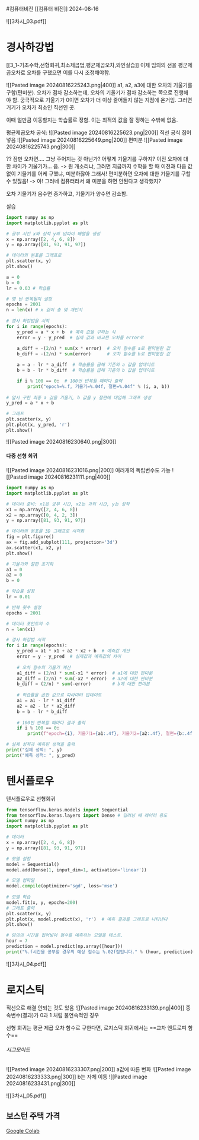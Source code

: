 #컴퓨터비전 
[[컴퓨터 비전]]
2024-08-16

![[3차시_03.pdf]]
# 경사하강법
[[3_1-기초수학,선형회귀,최소제곱법,평균제곱오차,와인실습]]
이제 임의의 선을 평군제곱오차로 오차를 구했으면 이를 다시 조정해야함.

![[Pasted image 20240816225243.png|400]]
a1, a2, a3에 대한 오차의 기울기를 구함(편미분).
오차가 점차 감소하는데, 오차의 기울기가 점차 감소하는 쪽으로 진행해야 함.
궁극적으로 기울기가 0이면 오차가 더 이상 줄어들지 않는 지점에 온거임.
그러면 거기가 오차가 최소인 직선인 곳.

이때 얼만큼 이동할지는 학습률로 정함. 이는 최적의 값을 잘 정하는 수밖에 없음.

평균제곱오차 공식:
![[Pasted image 20240816225623.png|200]]
직선 공식 집어 넣음
![[Pasted image 20240816225649.png|200]]
편미분
![[Pasted image 20240816225743.png|300]]

?? 잠만 오차면.... 그냥 주어지는 것 아닌가? 어떻게 기울기를 구하지? 이전 오차에 대한 차이가 기울기가... 음.
-> 뭔 개소리냐, 그러면 지금까지 수학을 할 때 이전과 다음 값 없이 기울기를 어케 구했냐, 미분하잖아 그래서! 편미분하면 오차에 대한 기울기를 구할 수 있잖음! -> 아! 그러네 컴퓨터라서 왜 미분을 하면 안된다고 생각했지?

오차 기울기가 음수면 증가하고, 기울기가 양수면 감소함.

실습
```python
import numpy as np
import matplotlib.pyplot as plt

# 공부 시간 x와 성적 y의 넘파이 배열을 생성
x = np.array([2, 4, 6, 8])
y = np.array([81, 93, 91, 97])

# 데이터의 분포를 그래프로
plt.scatter(x, y)
plt.show()

a = 0
b = 0
lr = 0.03 # 학습률

# 몇 번 반복될지 설정
epochs = 2001
n = len(x) # x 값이 총 몇 개인지
  
# 경사 하강법을 시작
for i in range(epochs):
    y_pred = a * x + b  # 예측 값을 구하는 식
    error = y - y_pred  # 실제 값과 비교한 오차를 error로
    
    a_diff = -(2/n) * sum(x * error)  # 오차 함수를 a로 편미분한 값
    b_diff = -(2/n) * sum(error)      # 오차 함수를 b로 편미분한 값 

    a = a - lr * a_diff  # 학습률을 곱해 기존의 a 값을 업데이트
    b = b - lr * b_diff  # 학습률을 곱해 기존의 b 값을 업데이트  

    if i % 100 == 0:  # 100번 반복될 때마다 출력
        print("epoch=%.f, 기울기=%.04f, 절편=%.04f" % (i, a, b))
  
# 앞서 구한 최종 a 값을 기울기, b 값을 y 절편에 대입해 그래프 생성
y_pred = a * x + b 

# 그래프
plt.scatter(x, y)
plt.plot(x, y_pred, 'r')
plt.show()
```
![[Pasted image 20240816230640.png|300]]


#### 다중 선형 회귀
![[Pasted image 20240816231016.png|200]]
여러개의 독립변수도 가능
![[Pasted image 20240816231111.png|400]]

```python
import numpy as np
import matplotlib.pyplot as plt

# 데이터 준비: x1은 공부 시간, x2는 과외 시간, y는 성적
x1 = np.array([2, 4, 6, 8])
x2 = np.array([0, 4, 2, 3])
y = np.array([81, 93, 91, 97])

# 데이터의 분포를 3D 그래프로 시각화
fig = plt.figure()
ax = fig.add_subplot(111, projection='3d')
ax.scatter(x1, x2, y)
plt.show()

# 기울기와 절편 초기화
a1 = 0
a2 = 0
b = 0

# 학습률 설정
lr = 0.01

# 반복 횟수 설정
epochs = 2001

# 데이터 포인트의 수
n = len(x1)

# 경사 하강법 시작
for i in range(epochs):
    y_pred = a1 * x1 + a2 * x2 + b  # 예측값 계산
    error = y - y_pred  # 실제값과 예측값의 차이
    
    # 오차 함수의 기울기 계산
    a1_diff = (2/n) * sum(-x1 * error)  # a1에 대한 편미분
    a2_diff = (2/n) * sum(-x2 * error)  # a2에 대한 편미분
    b_diff = (2/n) * sum(-error)        # b에 대한 편미분
    
    # 학습률을 곱한 값으로 파라미터 업데이트
    a1 = a1 - lr * a1_diff
    a2 = a2 - lr * a2_diff
    b = b - lr * b_diff
    
    # 100번 반복할 때마다 결과 출력
    if i % 100 == 0:
        print(f"epoch={i}, 기울기1={a1:.4f}, 기울기2={a2:.4f}, 절편={b:.4f}")

# 실제 성적과 예측된 성적을 출력
print("실제 성적: ", y)
print("예측 성적: ", y_pred)

```

# 텐서플로우
텐서플로우로 선형회귀
```python
from tensorflow.keras.models import Sequential
from tensorflow.keras.layers import Dense # 딥러닝 때 레이러 용도
import numpy as np
import matplotlib.pyplot as plt

# 데이터
x = np.array([2, 4, 6, 8])
y = np.array([81, 93, 91, 97])

# 모델 설정
model = Sequential()
model.add(Dense(1, input_dim=1, activation='linear'))

# 모델 컴파일
model.compile(optimizer='sgd', loss='mse')
  
# 모델 학습
model.fit(x, y, epochs=200)
# 그래프 출력
plt.scatter(x, y)
plt.plot(x, model.predict(x), 'r')  # 예측 결과를 그래프로 나타낸다
plt.show()

# 임의의 시간을 집어넣어 점수를 예측하는 모델을 테스트.
hour = 7
prediction = model.predict(np.array([hour]))
print("%.f시간을 공부할 경우의 예상 점수는 %.02f점입니다." % (hour, prediction))
```


![[3차시_04.pdf]]
# 로지스틱
직선으로 해결 안되는 것도 있음
![[Pasted image 20240816233139.png|400]]
종속변수(결과)가 0과 1 처럼 불연속적인 경우

선형 회귀는 평균 제곱 오차 함수로 구한다면,
로지스틱 회귀에서는 ==교차 엔트로피 함수==
###### 시그모이드
![[Pasted image 20240816233307.png|200]]
a값에 따른 변화
![[Pasted image 20240816233333.png|300]]
b는 자체 이동
![[Pasted image 20240816233431.png|300]]



![[3차시_05.pdf]]
## 보스턴 주택 가격
[Google Colab](https://colab.research.google.com/drive/1L7JwgKDPMC6Jr0DfQrz7Xk12iCNvA41G?hl=ko#scrollTo=mBwq6H1K2_Fi)